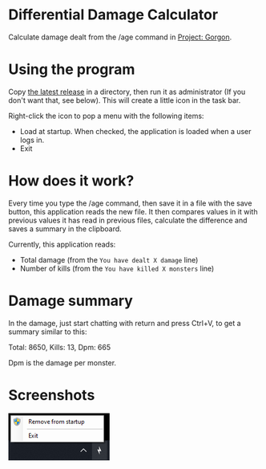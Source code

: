 # Differential Damage Calculator
Calculate damage dealt from the /age command in [Project: Gorgon](https://projectgorgon.com/). 

# Using the program
Copy [the latest release](https://github.com/dlebansais/PgDmgDiff/releases/download/v1.0.0/PgDmgDiff.exe) in a directory, then run it as administrator (If you don't want that, see below). This will create a little icon in the task bar.

Right-click the icon to pop a menu with the following items:

+ Load at startup. When checked, the application is loaded when a user logs in.
+ Exit

# How does it work?
Every time you type the /age command, then save it in a file with the save button, this application reads the new file. It then compares values in it with previous values it has read in previous files, calculate the difference and saves a summary in the clipboard.

Currently, this application reads:

+ Total damage (from the `You have dealt X damage` line)
+ Number of kills (from the `You have killed X monsters` line) 

# Damage summary

In the damage, just start chatting with return and press Ctrl+V, to get a summary similar to this:

Total: 8650, Kills: 13, Dpm: 665

Dpm is the damage per monster.
 
# Screenshots

![Menu](/Screenshots/Menu.png?raw=true "The app menu")
